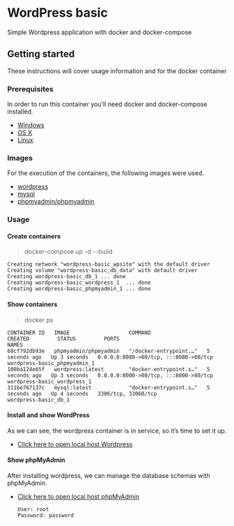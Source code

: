 # WordPress basic
Simple Wordpress application with docker and docker-compose

## Getting started
These instructions will cover usage information and for the docker container

### Prerequisites
In order to run this container you'll need docker and docker-compose installed.

* [Windows](https://docs.docker.com/windows/started)
* [OS X](https://docs.docker.com/mac/started/)
* [Linux](https://docs.docker.com/linux/started/)

### Images
For the execution of the containers, the following images were used.

* [wordpress](https://hub.docker.com/_/wordpress)
* [mysql](https://hub.docker.com/_/mysql)
* [phpmyadmin/phpmyadmin](https://hub.docker.com/r/phpmyadmin/phpmyadmin)

### Usage

#### Create containers
> docker-compose up -d --build

    Creating network "wordpress-basic_wpsite" with the default driver
    Creating volume "wordpress-basic_db_data" with default driver
    Creating wordpress-basic_db_1 ... done
    Creating wordpress-basic_wordpress_1  ... done
    Creating wordpress-basic_phpmyadmin_1 ... done

#### Show containers
> docker ps

    CONTAINER ID   IMAGE                   COMMAND                  CREATED         STATUS         PORTS                                   NAMES
    68cf792db93e   phpmyadmin/phpmyadmin   "/docker-entrypoint.…"   5 seconds ago   Up 3 seconds   0.0.0.0:8080->80/tcp, :::8080->80/tcp   wordpress-basic_phpmyadmin_1
    100ba124e65f   wordpress:latest        "docker-entrypoint.s…"   5 seconds ago   Up 3 seconds   0.0.0.0:8000->80/tcp, :::8000->80/tcp   wordpress-basic_wordpress_1
    311be767137c   mysql:latest            "docker-entrypoint.s…"   5 seconds ago   Up 4 seconds   3306/tcp, 33060/tcp                     wordpress-basic_db_1

#### Install and show WordPress
As we can see, the wordpress container is in service, so it’s time to set it up. 
* [Click here to open local host Wordpress](http://localhost:8000)

#### Show phpMyAdmin
After installing wordpress, we can manage the database schemas with phpMyAdmin.
* [Click here to open local host phpMyAdmin](http://localhost:8080)

      User: root
      Password: password













